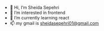 - 👋 Hi, I’m Sheida Sepehri
- 👀 I’m interested in frontend
- 🌱 I’m currently learning react
- 📫 my gmail is sheidasepehri01@gmail.com

<!---
SheidaSepehri01/SheidaSepehri01 is a ✨ special ✨ repository because its `README.md` (this file) appears on your GitHub profile.
You can click the Preview link to take a look at your changes.
--->
